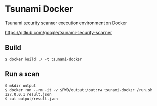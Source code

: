 # Tsunami Docker

Tsunami security scanner execution environment on Docker

<https://github.com/google/tsunami-security-scanner>

## Build

```
$ docker build ./ -t tsunami-docker
```

## Run a scan

```
$ mkdir output
$ docker run --rm -it -v $PWD/output:/out:rw tsunami-docker /run.sh 127.0.0.1 result.json
$ cat output/result.json
```
